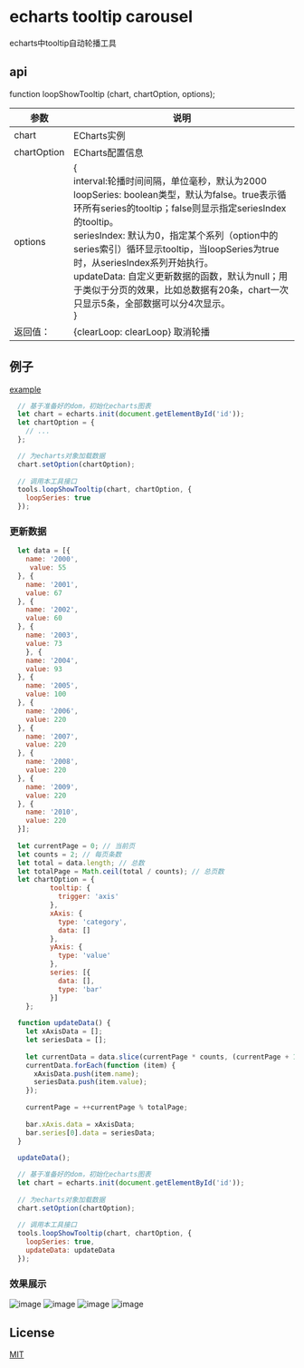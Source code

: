 # echarts tooltip carousel
echarts中tooltip自动轮播工具

## api
function loopShowTooltip (chart, chartOption, options);

参数| 说明
---|---
chart | ECharts实例
chartOption | ECharts配置信息
options | {<br>interval:轮播时间间隔，单位毫秒，默认为2000 <br> loopSeries:  boolean类型，默认为false。true表示循环所有series的tooltip；false则显示指定seriesIndex的tooltip。 <br> seriesIndex: 默认为0，指定某个系列（option中的series索引）循环显示tooltip，当loopSeries为true时，从seriesIndex系列开始执行。 <br> updateData:  自定义更新数据的函数，默认为null；用于类似于分页的效果，比如总数据有20条，chart一次只显示5条，全部数据可以分4次显示。 <br> }
返回值：| {clearLoop: clearLoop} 取消轮播

## 例子
[example](https://github.com/chengwubin/echarts-tooltip-cyclic-display/blob/master/examples.html)<br>
```JavaScript
  // 基于准备好的dom，初始化echarts图表
  let chart = echarts.init(document.getElementById('id'));
  let chartOption = {
    // ...
  };

  // 为echarts对象加载数据
  chart.setOption(chartOption);
    
  // 调用本工具接口
  tools.loopShowTooltip(chart, chartOption, {
    loopSeries: true
  });
```
### 更新数据
```JavaScript
  let data = [{
    name: '2000',
     value: 55
  }, {
    name: '2001',
    value: 67
  }, {
    name: '2002',
    value: 60
  }, {
    name: '2003',
    value: 73
    }, {
    name: '2004',
    value: 93
  }, {
    name: '2005',
    value: 100
  }, {
    name: '2006',
    value: 220
  }, {
    name: '2007',
    value: 220
  }, {
    name: '2008',
    value: 220
  }, {
    name: '2009',
    value: 220
  }, {
    name: '2010',
    value: 220
  }];
  
  let currentPage = 0; // 当前页
  let counts = 2; // 每页条数
  let total = data.length; // 总数
  let totalPage = Math.ceil(total / counts); // 总页数
  let chartOption = {
          tooltip: {
            trigger: 'axis'
          },
          xAxis: {
            type: 'category',
            data: []
          },
          yAxis: {
            type: 'value'
          },
          series: [{
            data: [],
            type: 'bar'
          }]
    };
  
  function updateData() {
    let xAxisData = [];
    let seriesData = [];
  
    let currentData = data.slice(currentPage * counts, (currentPage + 1) * counts);
    currentData.forEach(function (item) {
      xAxisData.push(item.name);
      seriesData.push(item.value);
    });
  
    currentPage = ++currentPage % totalPage;
  
    bar.xAxis.data = xAxisData;
    bar.series[0].data = seriesData;
  }
 
  updateData();

  // 基于准备好的dom，初始化echarts图表
  let chart = echarts.init(document.getElementById('id'));
 
  // 为echarts对象加载数据
  chart.setOption(chartOption);
    
  // 调用本工具接口
  tools.loopShowTooltip(chart, chartOption, {
    loopSeries: true,
    updateData: updateData
  });
```

### 效果展示
![image](https://github.com/chengwubin/echarts-tooltip-cyclic-display/blob/master/scatter.gif)
![image](https://github.com/chengwubin/echarts-tooltip-cyclic-display/blob/master/line.gif)
![image](https://github.com/chengwubin/echarts-tooltip-cyclic-display/blob/master/bar.gif)
![image](https://github.com/chengwubin/echarts-tooltip-cyclic-display/blob/master/update.gif)


## License
[MIT](https://github.com/chengwubin/echarts-tooltip-cyclic-display/blob/master/LICENSE)
